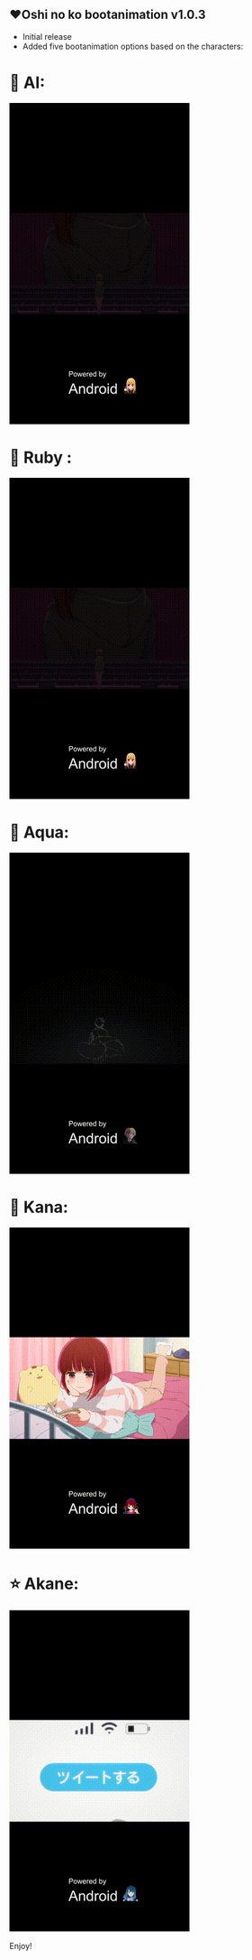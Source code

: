 ## ❤️Oshi no ko bootanimation v1.0.3

- Initial release
- Added five bootanimation options based on the characters:
# 🌟 AI:

![Alt Text](./preview.gif)


# 💎 Ruby :

![Alt Text](./preview1.gif)


# 🌊 Aqua:

![Alt Text](./preview2.gif)

# 🔴 Kana:

![Alt Text](./preview3.gif)

# ⭐ Akane:

![Alt Text](./preview4.gif)


Enjoy!
